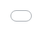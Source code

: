 ```yaml
---
pagetitle: Light Pollution Map
---
```


<!-- I'm specifying these basic HTML properties here in the markdown doc. This will force the map to render as full screen with no borders. I'm letting RStudio's conversion to HTML take care of the actual rendering. Magic! -->  
  
<meta name="viewport" content="width=device-width, initial-scale=1.0">
  
<head>
    <style>
        body {
            margin: 0px;
            border: 0px;
            padding: 0px;
        }
        #map {
            height: 100%;
            width: 100%;
            position: fixed;
            top: 0;
            left: 0;
        }
    </style>
</head>

<iframe id="map" src="plots/light_pollution_heatmap_georaster.html" style="border:none; background:none"> </iframe>
